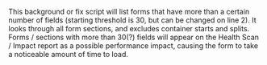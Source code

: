 This background or fix script will list forms that have more than a certain number of fields (starting threshold is 30, but can be changed on line 2).  It looks through all form sections, and excludes container starts and splits.  Forms / sections with more than 30(?) fields will appear on the Health Scan / Impact report as a possible performance impact, causing the form to take a noticeable amount of time to load.
